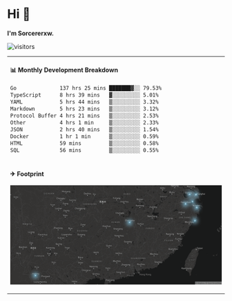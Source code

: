 # Hi 👋

**I'm Sorcererxw.**

![visitors](https://visitor-badge.glitch.me/badge?page_id=sorcererxw.sorcererx)

<table width="800px">
<tr>
<td valign="top" width="50%">

#### 📊 Monthly Development Breakdown

<!--START_SECTION:waka-->
```text
Go              137 hrs 25 mins ███████▓░░ 79.53%
TypeScript      8 hrs 39 mins   ▓░░░░░░░░░ 5.01%
YAML            5 hrs 44 mins   ▒░░░░░░░░░ 3.32%
Markdown        5 hrs 23 mins   ▒░░░░░░░░░ 3.12%
Protocol Buffer 4 hrs 21 mins   ▒░░░░░░░░░ 2.53%
Other           4 hrs 1 min     ▒░░░░░░░░░ 2.33%
JSON            2 hrs 40 mins   ▒░░░░░░░░░ 1.54%
Docker          1 hr 1 min      ▒░░░░░░░░░ 0.59%
HTML            59 mins         ▒░░░░░░░░░ 0.58%
SQL             56 mins         ▒░░░░░░░░░ 0.55%
```
<!--END_SECTION:waka-->

</tr>
<tr>
<td colspan="2">

#### ✈ Footprint

![footprint](./footprint.png)

</td>
</tr>
</table>


